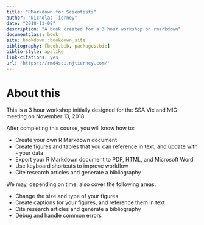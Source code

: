 ```yaml
--- 
title: "RMarkdown for Scientists"
author: "Nicholas Tierney"
date: "2018-11-08"
description: "A book created for a 3 hour workshop on rmarkdown"
documentclass: book
site: bookdown::bookdown_site
bibliography: [book.bib, packages.bib]
biblio-style: apalike
link-citations: yes
url: 'https\://rmd4sci.njtierney.com/'
---
```


# About this

This is a 3 hour workshop initially designed for the SSA Vic and MIG meeting on November 13, 2018.

After completing this course, you will know how to:

- Create your own R Markdown document
- Create figures and tables that you can reference in text, and update with - your data
- Export your R Markdown document to PDF, HTML, and Microsoft Word
- Use keyboard shortcuts to improve workflow
- Cite research articles and generate a bibliography

We may, depending on time, also cover the following areas:

- Change the size and type of your figures
- Create captions for your figures, and reference them in text
- Cite research articles and generate a bibliography
- Debug and handle common errors

